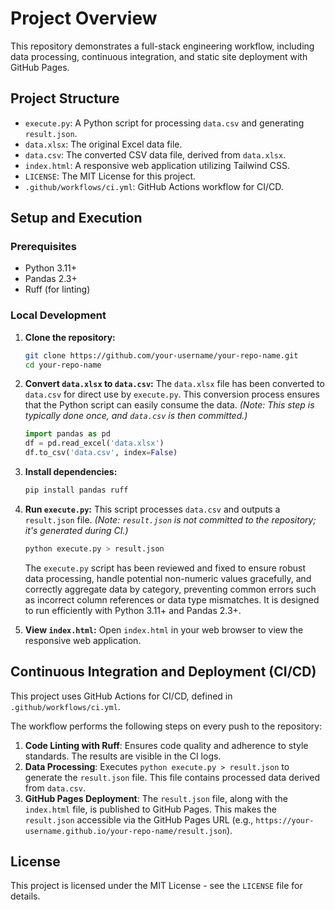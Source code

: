# Project Overview

This repository demonstrates a full-stack engineering workflow, including data processing, continuous integration, and static site deployment with GitHub Pages.

## Project Structure

*   `execute.py`: A Python script for processing `data.csv` and generating `result.json`.
*   `data.xlsx`: The original Excel data file.
*   `data.csv`: The converted CSV data file, derived from `data.xlsx`.
*   `index.html`: A responsive web application utilizing Tailwind CSS.
*   `LICENSE`: The MIT License for this project.
*   `.github/workflows/ci.yml`: GitHub Actions workflow for CI/CD.

## Setup and Execution

### Prerequisites

*   Python 3.11+
*   Pandas 2.3+
*   Ruff (for linting)

### Local Development

1.  **Clone the repository:**
    ```bash
    git clone https://github.com/your-username/your-repo-name.git
    cd your-repo-name
    ```
2.  **Convert `data.xlsx` to `data.csv`:**
    The `data.xlsx` file has been converted to `data.csv` for direct use by `execute.py`. This conversion process ensures that the Python script can easily consume the data.
    *(Note: This step is typically done once, and `data.csv` is then committed.)*
    ```python
    import pandas as pd
    df = pd.read_excel('data.xlsx')
    df.to_csv('data.csv', index=False)
    ```
3.  **Install dependencies:**
    ```bash
    pip install pandas ruff
    ```
4.  **Run `execute.py`:**
    This script processes `data.csv` and outputs a `result.json` file.
    *(Note: `result.json` is not committed to the repository; it's generated during CI.)*
    ```bash
    python execute.py > result.json
    ```
    The `execute.py` script has been reviewed and fixed to ensure robust data processing, handle potential non-numeric values gracefully, and correctly aggregate data by category, preventing common errors such as incorrect column references or data type mismatches. It is designed to run efficiently with Python 3.11+ and Pandas 2.3+.

5.  **View `index.html`:**
    Open `index.html` in your web browser to view the responsive web application.

## Continuous Integration and Deployment (CI/CD)

This project uses GitHub Actions for CI/CD, defined in `.github/workflows/ci.yml`.

The workflow performs the following steps on every push to the repository:

1.  **Code Linting with Ruff**: 
    Ensures code quality and adherence to style standards. The results are visible in the CI logs.
2.  **Data Processing**:
    Executes `python execute.py > result.json` to generate the `result.json` file. This file contains processed data derived from `data.csv`.
3.  **GitHub Pages Deployment**:
    The `result.json` file, along with the `index.html` file, is published to GitHub Pages. This makes the `result.json` accessible via the GitHub Pages URL (e.g., `https://your-username.github.io/your-repo-name/result.json`).

## License

This project is licensed under the MIT License - see the `LICENSE` file for details.
